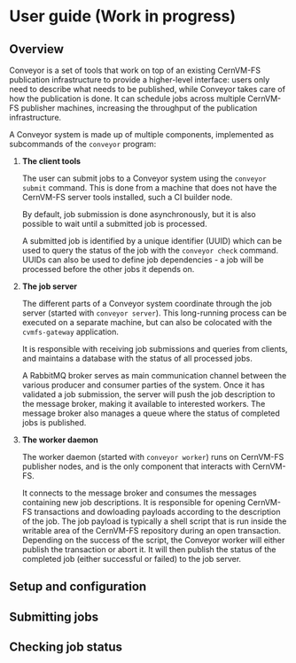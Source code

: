 # User guide (Work in progress)

## Overview

Conveyor is a set of tools that work on top of an existing CernVM-FS publication infrastructure to provide a higher-level interface: users only need to describe what needs to be published, while Conveyor takes care of how the publication is done.
It can schedule jobs across multiple CernVM-FS publisher machines, increasing the throughput of the publication infrastructure.

A Conveyor system is made up of multiple components, implemented as subcommands of the `conveyor` program:

1. **The client tools**

     The user can submit jobs to a Conveyor system using the `conveyor submit` command.
     This is done from a machine that does not have the CernVM-FS server tools installed, such a CI builder node.

     By default, job submission is done asynchronously, but it is also possible to wait until a submitted job is processed.

     A submitted job is identified by a unique identifier (UUID) which can be used to query the status of the job with the `conveyor check` command.
     UUIDs can also be used to define job dependencies - a job will be processed before the other jobs it depends on.

1. **The job server**

     The different parts of a Conveyor system coordinate through the job server (started with `conveyor server`).
     This long-running process can be executed on a separate machine, but can also be colocated with the `cvmfs-gateway` application.

     It is responsible with receiving job submissions and queries from clients, and maintains a database with the status of all processed jobs.

     A RabbitMQ broker serves as main communication channel between the various producer and consumer parties of the system.
     Once it has validated a job submission, the server will push the job description to the message broker, making it available to interested workers.
     The message broker also manages a queue where the status of completed jobs is published.

1. **The worker daemon**

     The worker daemon (started with `conveyor worker`) runs on CernVM-FS
     publisher nodes, and is the only component that interacts with CernVM-FS.

     It connects to the message broker and consumes the messages containing new job descriptions.
     It is responsible for opening CernVM-FS transactions and dowloading payloads according to the description of the job.
     The job payload is typically a shell script that is run inside the writable area of the CernVM-FS repository during an open transaction.
     Depending on the success of the script, the Conveyor worker will either publish the transaction or abort it.
     It will then publish the status of the completed job (either successful or failed) to the job server.

## Setup and configuration

## Submitting jobs

## Checking job status